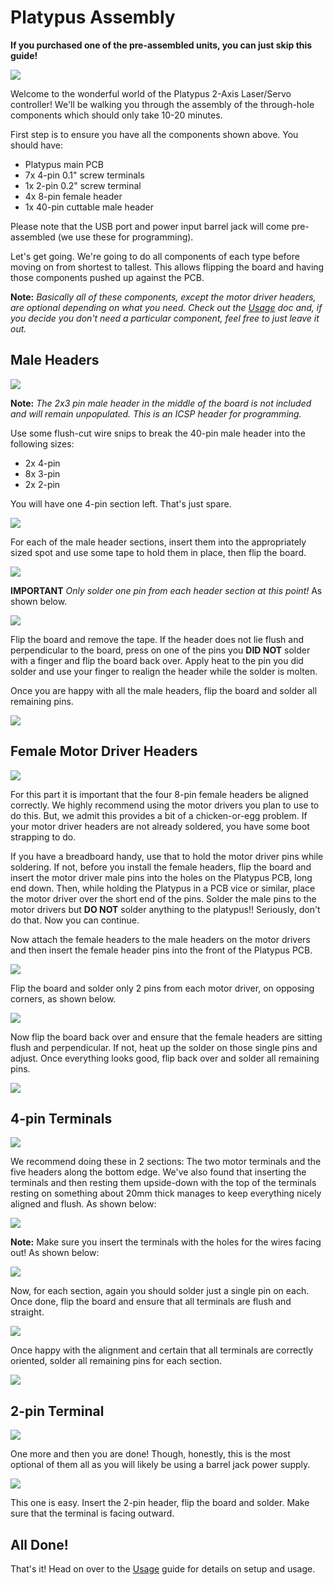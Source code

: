 # Platypus Assembly

**If you purchased one of the pre-assembled units, you can just skip this guide!**

![](img/Assembly/001.jpg)

Welcome to the wonderful world of the Platypus 2-Axis Laser/Servo controller! We'll be walking you through the assembly of the through-hole components which should only take 10-20 minutes.

First step is to ensure you have all the components shown above. You should have:

- Platypus main PCB
- 7x 4-pin 0.1" screw terminals
- 1x 2-pin 0.2" screw terminal
- 4x 8-pin female header
- 1x 40-pin cuttable male header

Please note that the USB port and power input barrel jack will come pre-assembled (we use these for programming).

Let's get going. We're going to do all components of each type before moving on from shortest to tallest. This allows flipping the board and having those components pushed up against the PCB.

**Note:** *Basically all of these components, except the motor driver headers, are optional depending on what you need. Check out the [Usage](Usage.md) doc and, if you decide you don't need a particular component, feel free to just leave it out.*

## Male Headers

![](img/Assembly/male_headers.jpg)

**Note:** *The 2x3 pin male header in the middle of the board is not included and will remain unpopulated. This is an ICSP header for programming.*

Use some flush-cut wire snips to break the 40-pin male header into the following sizes:

- 2x 4-pin
- 8x 3-pin
- 2x 2-pin

You will have one 4-pin section left. That's just spare.

![](img/Assembly/002.jpg)

For each of the male header sections, insert them into the appropriately sized spot and use some tape to hold them in place, then flip the board.

![](img/Assembly/003.jpg)

**IMPORTANT** *Only solder one pin from each header section at this point!* As shown below.

![](img/Assembly/004.jpg)

Flip the board and remove the tape. If the header does not lie flush and perpendicular to the board, press on one of the pins you **DID NOT** solder with a finger and flip the board back over. Apply heat to the pin you did solder and use your finger to realign the header while the solder is molten.

Once you are happy with all the male headers, flip the board and solder all remaining pins.

![](img/Assembly/005.jpg)

## Female Motor Driver Headers

![](img/Assembly/female_headers.jpg)

For this part it is important that the four 8-pin female headers be aligned correctly. We highly recommend using the motor drivers you plan to use to do this. But, we admit this provides a bit of a chicken-or-egg problem. If your motor driver headers are not already soldered, you have some boot strapping to do.

If you have a breadboard handy, use that to hold the motor driver pins while soldering. If not, before you install the female headers, flip the board and insert the motor driver male pins into the holes on the Platypus PCB, long end down. Then, while holding the Platypus in a PCB vice or similar,  place the motor driver over the short end of the pins. Solder the male pins to the motor drivers but **DO NOT** solder anything to the platypus!! Seriously, don't do that. Now you can continue.

Now attach the female headers to the male headers on the motor drivers and then insert the female header pins into the front of the Platypus PCB.

![](img/Assembly/006.jpg)

Flip the board and solder only 2 pins from each motor driver, on opposing corners, as shown below.

![](img/Assembly/007.jpg)

Now flip the board back over and ensure that the female headers are sitting flush and perpendicular. If not, heat up the solder on those single pins and adjust. Once everything looks good, flip back over and solder all remaining pins.

![](img/Assembly/008.jpg)

## 4-pin Terminals

![](img/Assembly/4_pin.jpg)

We recommend doing these in 2 sections: The two motor terminals and the five headers along the bottom edge. We've also found that inserting the terminals and then resting them upside-down with the top of the terminals resting on something about 20mm thick manages to keep everything nicely aligned and flush. As shown below:

![](img/Assembly/011.jpg)

**Note:** Make sure you insert the terminals with the holes for the wires facing out! As shown below:

![](img/Assembly/010.jpg)

Now, for each section, again you should solder just a single pin on each. Once done, flip the board and ensure that all terminals are flush and straight. 

![](img/Assembly/009.jpg)

Once happy with the alignment and certain that all terminals are correctly oriented, solder all remaining pins for each section.

![](img/Assembly/012.jpg)

## 2-pin Terminal

![](img/Assembly/2_pin.jpg)

One more and then you are done! Though, honestly, this is the most optional of them all as you will likely be using a barrel jack power supply.

![](img/Assembly/014.jpg)

This one is easy. Insert the 2-pin header, flip the board and solder. Make sure that the terminal is facing outward.

## All Done!

That's it! Head on over to the [Usage](Usage.md) guide for details on setup and usage.
